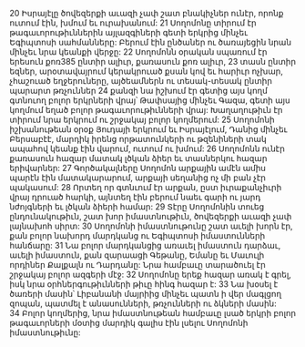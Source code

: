 20 Իսրայէլը ծովեզերքի աւազի չափ շատ բնակիչներ ունէր, որոնք ուտում էին, խմում եւ ուրախանում: 21 Սողոմոնը տիրում էր թագաւորութիւններին այլազգիների գետի երկրից մինչեւ Եգիպտոսի սահմանները: Բերում էին ընծաներ ու ծառայեցին նրան մինչեւ նրա կեանքի վերջը:
22 Սողոմոնն օրական սպառում էր երեսուն քոռ385 ընտիր ալիւր, քառասուն քոռ ալիւր, 23 տասն ընտիր եզներ, արօտավայրում կերակրուած քսան կով եւ հարիւր ոչխար, չհաշուած եղջերուները, այծեամներն ու տեսակ-տեսակ ընտիր պարարտ թռչուններ 24 քանզի նա իշխում էր գետից այս կողմ գտնուող բոլոր երկրների վրայ՝ Թափսայից մինչեւ Գազա, գետի այս կողմում եղած բոլոր թագաւորութիւնների վրայ: Խաղաղութիւն էր տիրում նրա երկրում ու շրջակայ բոլոր կողմերում: 25 Սողոմոնի իշխանութեան օրօք Յուդայի երկրում եւ Իսրայէլում, Դանից մինչեւ Բերսաբէէ, մարդիկ իրենց որթատունկերի ու թզենիների տակ ապահով կեանք էին վարում, ուտում ու խմում:
26 Սողոմոնն ունէր քառասուն հազար մատակ լծկան ձիեր եւ տասներկու հազար երիվարներ: 27 Գործակալները Սողոմոն արքային ամէն ամիս պարէն էին մատակարարում, արքայի սեղանից ոչ մի բան չէր պակասում: 28 Որտեղ որ գտնւում էր արքան, ըստ իւրաքանչիւրի վրայ դրուած հարկի, այնտեղ էին բերում նաեւ գարի ու յարդ նժոյգների եւ լծկան ձիերի համար:
29 Տէրը Սողոմոնին տուեց ընդունակութիւն, շատ խոր իմաստնութիւն, ծովեզերքի աւազի չափ լայնախոհ սիրտ: 30 Սողոմոնի իմաստնութունը շատ աւելի խորն էր, քան բոլոր նախորդ մարդկանց ու Եգիպտոսի իմաստունների հանճարը: 31 Նա բոլոր մարդկանցից առաւել իմաստուն դարձաւ, աւելի իմաստուն, քան զարաացի Գեթանը, Եմանը եւ Մաւուլի որդիներ Քալքալն ու Դարդանը: Նրա համբաւը տարածուել էր շրջակայ բոլոր ազգերի մէջ: 32 Սողոմոնը երեք հազար առակ է գրել, իսկ նրա օրհներգութիւնների թիւը հինգ հազար է: 33 Նա խօսել է ծառերի մասին՝ Լիբանանի մայրիից մինչեւ պատն ի վեր մագլցող զոպան, պատմել է անասունների, թռչունների ու ձկների մասին: 34 Բոլոր կողմերից, նրա իմաստնութեան համբաւը լսած երկրի բոլոր թագաւորների մօտից մարդիկ գալիս էին լսելու Սողոմոնի իմաստնութիւնը:
